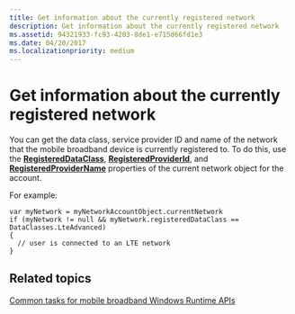 ```yaml
---
title: Get information about the currently registered network
description: Get information about the currently registered network
ms.assetid: 94321933-fc93-4203-8de1-e715d66fd1e3
ms.date: 04/20/2017
ms.localizationpriority: medium
---
```


# Get information about the currently registered network


You can get the data class, service provider ID and name of the network that the mobile broadband device is currently registered to. To do this, use the [**RegisteredDataClass**](https://msdn.microsoft.com/library/windows/apps/hh967833), [**RegisteredProviderId**](https://msdn.microsoft.com/library/windows/apps/hh967834), and [**RegisteredProviderName**](https://msdn.microsoft.com/library/windows/apps/hh967835) properties of the current network object for the account.

For example:

``` syntax
var myNetwork = myNetworkAccountObject.currentNetwork
if (myNetwork != null && myNetwork.registeredDataClass == DataClasses.LteAdvanced)
{
  // user is connected to an LTE network
}
```

## <span id="related_topics"></span>Related topics


[Common tasks for mobile broadband Windows Runtime APIs](common-tasks-for-mobile-broadband-windows-runtime-apis.md)

 

 






